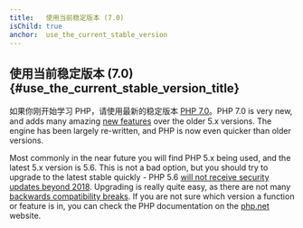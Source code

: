 ```yaml
---
title:   使用当前稳定版本 (7.0)
isChild: true
anchor:  use_the_current_stable_version
---
```


## 使用当前稳定版本 (7.0) {#use_the_current_stable_version_title}

如果你刚开始学习 PHP，请使用最新的稳定版本 [PHP 7.0][php-release]。PHP 7.0 is very
new, and adds many amazing [new features](#language_highlights) over the older 5.x versions. The engine has been largely re-written, and PHP is now even quicker than older versions.

Most commonly in the near future you will find PHP 5.x being used, and the latest 5.x version is 5.6. This is not a bad option, but you should try to upgrade to the latest stable quickly - PHP 5.6 [will not receive security updates beyond 2018](http://php.net/supported-versions.php).  Upgrading is really quite easy, as there are not many [backwards compatibility breaks][php70-bc]. If you are not sure which version a function or feature is in, you can check the PHP documentation on the [php.net][php-docs] website.

[php-release]: http://php.net/downloads.php
[php-docs]: http://php.net/manual/
[php70-bc]: http://php.net/manual/migration70.incompatible.php
